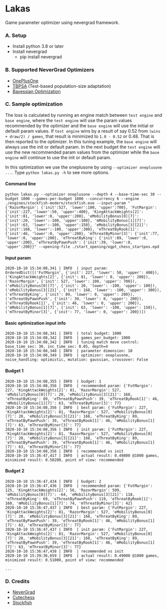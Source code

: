 # Lakas
Game parameter optimizer using nevergrad framework.


### A. Setup
* Install python 3.8 or later
* Install nevergrad
  * pip install nevergrad
  

### B. Supported NeverGrad Optimizers
* [OnePlusOne](https://facebookresearch.github.io/nevergrad/optimizers_ref.html#nevergrad.optimization.optimizerlib.ParametrizedOnePlusOne)
* [TBPSA](https://facebookresearch.github.io/nevergrad/optimizers_ref.html#nevergrad.optimization.optimizerlib.ParametrizedTBPSA) (Test-based population-size adaptation)
* [Bayessian Optimization](https://facebookresearch.github.io/nevergrad/optimizers_ref.html?highlight=logger#nevergrad.optimization.optimizerlib.ParametrizedBO)


### C. Sample optimization
The loss is calculated by running an engine match between `test engine` and `base engine`, where the `test engine` will use the param values recommended by the optimizer and the `base engine` will use the initial or default param values. If `test engine` wins by a result of say 0.52 from `(wins + draw/2) / games`, that result is minimized to `1.0 - 0.52` or 0.48. That is then reported to the optimizer. In this tuning example, the `base engine` will always use the init or default param. In the next budget the `test engine` will use the new recommended param values from the optimizer while the `base engine` will continue to use the init or default param.

In this optimization we use the oneplusone by using `--optimizer oneplusone ...`. Type `python lakas.py -h` to see more options.

#### Command line
```
python lakas.py --optimizer oneplusone --depth 4 --base-time-sec 30 --budget 1000 --games-per-budget 1000 --concurrency 6 --engine ./engines/stockfish-modern/stockfish.exe --input-param "{'RazorMargin': {'init':527, 'lower':100, 'upper':700}, 'FutMargin': {'init':227, 'lower':50, 'upper':400}, 'KingAttackWeights[2]': {'init':81, 'lower':0, 'upper':200}, 'eMobilityBonus[0][7]': {'init':20, 'lower':-100, 'upper':100}, 'mMobilityBonus[1][7]': {'init':63, 'lower':-100, 'upper':150}, 'eMobilityBonus[3][21]': {'init':168, 'lower':-100, 'upper':300}, 'eThreatByRook[1]': {'init':46, 'lower':0, 'upper':200}, 'mThreatByMinor[3]': {'init':77, 'lower':0, 'upper':200}, 'eThreatByKing': {'init':89, 'lower':0, 'upper':200}, 'eThreatByPawnPush': {'init':39, 'lower':0, 'upper':200}}" --opening-file ./start_opening/ogpt_chess_startpos.epd
```

#### Input param
```
2020-10-10 15:34:08,341 | INFO  | input param: OrderedDict([('FutMargin', {'init': 227, 'lower': 50, 'upper': 400}), ('KingAttackWeights[2]', {'init': 81, 'lower': 0, 'upper': 200}), ('RazorMargin', {'init': 527, 'lower': 100, 'upper': 700}), ('eMobilityBonus[0][7]', {'init': 20, 'lower': -100, 'upper': 100}), ('eMobilityBonus[3][21]', {'init': 168, 'lower': -100, 'upper': 300}), ('eThreatByKing', {'init': 89, 'lower': 0, 'upper': 200}), ('eThreatByPawnPush', {'init': 39, 'lower': 0, 'upper': 200}), ('eThreatByRook[1]', {'init': 46, 'lower': 0, 'upper': 200}), ('mMobilityBonus[1][7]', {'init': 63, 'lower': -100, 'upper': 150}), ('mThreatByMinor[3]', {'init': 77, 'lower': 0, 'upper': 200})])
```

#### Basic optimization input info
```
2020-10-10 15:34:08,341 | INFO  | total budget: 1000
2020-10-10 15:34:08,342 | INFO  | games_per_budget: 1000
2020-10-10 15:34:08,342 | INFO  | tuning match move control: base_time_sec: 30, inc_time_sec: 0.05, depth=4
2020-10-10 15:34:08,348 | INFO  | parameter dimension: 10
2020-10-10 15:34:08,349 | INFO  | optimizer: oneplusone, noise_handling: optimistic, mutation: gaussian, crossover: False
```

#### Budget 1
```
2020-10-10 15:34:08,355 | INFO  | budget: 1
2020-10-10 15:34:08,356 | INFO  | recommended param: {'FutMargin': 227, 'KingAttackWeights[2]': 81, 'RazorMargin': 527, 'eMobilityBonus[0][7]': 20, 'eMobilityBonus[3][21]': 168, 'eThreatByKing': 89, 'eThreatByPawnPush': 39, 'eThreatByRook[1]': 46, 'mMobilityBonus[1][7]': 63, 'mThreatByMinor[3]': 77}
2020-10-10 15:34:08,356 | INFO  | best param: {'FutMargin': 227, 'KingAttackWeights[2]': 81, 'RazorMargin': 527, 'eMobilityBonus[0][7]': 20, 'eMobilityBonus[3][21]': 168, 'eThreatByKing': 89, 'eThreatByPawnPush': 39, 'eThreatByRook[1]': 46, 'mMobilityBonus[1][7]': 63, 'mThreatByMinor[3]': 77}
2020-10-10 15:34:08,356 | INFO  | init param: {'FutMargin': 227, 'KingAttackWeights[2]': 81, 'RazorMargin': 527, 'eMobilityBonus[0][7]': 20, 'eMobilityBonus[3][21]': 168, 'eThreatByKing': 89, 'eThreatByPawnPush': 39, 'eThreatByRook[1]': 46, 'mMobilityBonus[1][7]': 63, 'mThreatByMinor[3]': 77}
2020-10-10 15:34:08,356 | INFO  | recommended vs init
2020-10-10 15:36:47,417 | INFO  | actual result: 0.49800 @1000 games, minimized result: 0.50200, point of view: recommended
```

#### Budget 2
```
2020-10-10 15:36:47,434 | INFO  | budget: 2
2020-10-10 15:36:47,436 | INFO  | recommended param: {'FutMargin': 125, 'KingAttackWeights[2]': 56, 'RazorMargin': 509, 'eMobilityBonus[0][7]': -64, 'eMobilityBonus[3][21]': 118, 'eThreatByKing': 69, 'eThreatByPawnPush': 119, 'eThreatByRook[1]': 160, 'mMobilityBonus[1][7]': 74, 'mThreatByMinor[3]': 42}
2020-10-10 15:36:47,437 | INFO  | best param: {'FutMargin': 227, 'KingAttackWeights[2]': 81, 'RazorMargin': 527, 'eMobilityBonus[0][7]': 20, 'eMobilityBonus[3][21]': 168, 'eThreatByKing': 89, 'eThreatByPawnPush': 39, 'eThreatByRook[1]': 46, 'mMobilityBonus[1][7]': 63, 'mThreatByMinor[3]': 77}
2020-10-10 15:36:47,437 | INFO  | init param: {'FutMargin': 227, 'KingAttackWeights[2]': 81, 'RazorMargin': 527, 'eMobilityBonus[0][7]': 20, 'eMobilityBonus[3][21]': 168, 'eThreatByKing': 89, 'eThreatByPawnPush': 39, 'eThreatByRook[1]': 46, 'mMobilityBonus[1][7]': 63, 'mThreatByMinor[3]': 77}
2020-10-10 15:36:47,438 | INFO  | recommended vs init
2020-10-10 15:39:36,659 | INFO  | actual result: 0.49000 @1000 games, minimized result: 0.51000, point of view: recommended

...
```

### D. Credits
* [NeverGrad](https://github.com/facebookresearch/nevergrad)
* [Cutechess](https://github.com/cutechess/cutechess)
* [Stockfish](https://stockfishchess.org/)
